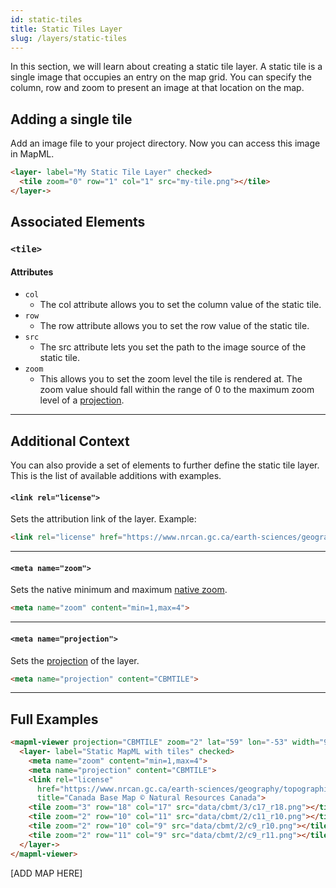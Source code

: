 ```yaml
---
id: static-tiles
title: Static Tiles Layer
slug: /layers/static-tiles
---
```


In this section, we will learn about creating a static tile layer. A static tile is a single image that occupies an entry on the map grid. You can specify the column, row and zoom
to present an image at that location on the map.

## Adding a single tile

Add an image file to your project directory. Now you can access this image in MapML.

```html
<layer- label="My Static Tile Layer" checked>
  <tile zoom="0" row="1" col="1" src="my-tile.png"></tile>
</layer->

```

## Associated Elements

### `<tile>`

#### Attributes

- `col`
  - The col attribute allows you to set the column value of the static tile.
- `row`
  - The row attribute allows you to set the row value of the static tile.
- `src`
  - The src attribute lets you set the path to the image source of the static tile.
- `zoom`
  - This allows you to set the zoom level the tile is rendered at. The zoom value should fall within the range of 0 to the maximum zoom level of a [projection](http://example.org/).

---

## Additional Context

You can also provide a set of elements to further define the static tile layer. This is the list of available additions with examples.

#### `<link rel="license">` 

Sets the attribution link of the layer. Example:

```html
<link rel="license" href="https://www.nrcan.gc.ca/earth-sciences/geography/topographic-information/free-data-geogratis/licence/17285" title="Canada Base Map © Natural Resources Canada">
```

---

#### `<meta name="zoom">` 

Sets the native minimum and maximum [native zoom](http://example.org/).

```html
<meta name="zoom" content="min=1,max=4">
```

---

#### `<meta name="projection">` 

Sets the [projection](http://example.org/) of the layer. 

```html
<meta name="projection" content="CBMTILE">
```

---

## Full Examples

```html
<mapml-viewer projection="CBMTILE" zoom="2" lat="59" lon="-53" width="900" height="400" controls>
  <layer- label="Static MapML with tiles" checked>
    <meta name="zoom" content="min=1,max=4">
    <meta name="projection" content="CBMTILE">
    <link rel="license"
      href="https://www.nrcan.gc.ca/earth-sciences/geography/topographic-information/free-data-geogratis/licence/17285"
      title="Canada Base Map © Natural Resources Canada">
    <tile zoom="3" row="18" col="17" src="data/cbmt/3/c17_r18.png"></tile>
    <tile zoom="2" row="10" col="11" src="data/cbmt/2/c11_r10.png"></tile>
    <tile zoom="2" row="10" col="9" src="data/cbmt/2/c9_r10.png"></tile>
    <tile zoom="2" row="11" col="9" src="data/cbmt/2/c9_r11.png"></tile>
  </layer->
</mapml-viewer>
```
[ADD MAP HERE]